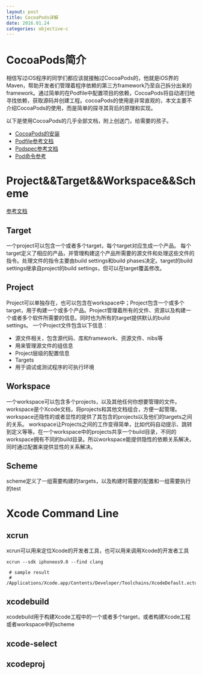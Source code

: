 ```yaml
---
layout: post
title: CocoaPods详解
date: 2016.01.24
categories: objective-c
---
```


# CocoaPods简介
相信写过iOS程序的同学们都应该就接触过CocoaPods的，他就是iOS界的Maven，帮助开发者们管理着程序依赖的第三方framework乃至自己拆分出来的framework。通过简单的在Podfile中配置项目的依赖，CocoaPods将自动递归地寻找依赖，获取源码并创建工程。cocoaPods的使用是非常直观的，本文主要不介绍CocoaPods的使用，而是简单的探寻其背后的原理和实现。

以下是使用CocoaPods的几乎全部文档，附上创送门，给需要的孩子。

+ [CocoaPods的安装](http://guides.cocoapods.org/using/getting-started.html#installation)
+ [Podfile参考文档](https://guides.cocoapods.org/syntax/podfile.html)
+ [Podspec参考文档](https://guides.cocoapods.org/syntax/podspec.html)
+ [Pod命令参考](https://guides.cocoapods.org/terminal/commands.html#commands)

# Project&&Target&&Workspace&&Scheme
[参考文档](https://developer.apple.com/library/ios/featuredarticles/XcodeConcepts/Concept-Targets.html#//apple_ref/doc/uid/TP40009328-CH4-SW1)
## Target
一个project可以包含一个或者多个target，每个target对应生成一个产品。
每个target定义了相应的产品，并管理构建这个产品所需要的源文件和处理这些文件的指令。处理文件的指令主要由build settings和build phases决定。target的build settings继承自project的build settings，但可以在target覆盖修改。

## Project
Project可以单独存在，也可以包含在workspace中；Project包含一个或多个target，用于构建一个或多个产品。Project管理着所有的文件、资源以及构建一个或者多个软件所需要的信息。同时也为所有的target提供默认的build settings。
一个Project文件包含以下信息：

+ 源文件相关，包含源代码、库和framework、资源文件、nibs等
+ 用来管理源文件的组信息
+ Project层级的配置信息
+ Targets
+ 用于调试或测试程序的可执行环境

## Workspace
一个workspace可以包含多个projects，以及其他任何你想要管理的文件。workspace是个Xcode文档，将projects和其他文档组合，方便一起管理。workspace还隐性的或者显性的提供了其包含的projects以及他们的targets之间的关系。
workspace让Projects之间的工作变得简单，比如代码自动提示、跳转到定义等等。在一个workspace中的projects共享一个build目录，不同的workspace拥有不同的build目录。所以workspace能提供隐性的依赖关系解决，同时通过配置来提供显性的关系解决。

## Scheme
scheme定义了一组需要构建的targets，以及构建时需要的配置和一组需要执行的test

# Xcode Command Line
## xcrun
xcrun可以用来定位Xcode的开发者工具，也可以用来调用Xcode的开发者工具
```shell
xcrun --sdk iphoneos9.0 --find clang

 # sample result
 # /Applications/Xcode.app/Contents/Developer/Toolchains/XcodeDefault.xctoolchain/usr/bin/clang
```

## xcodebuild
xcodebuild用于构建Xcode工程中的一个或者多个target，或者构建Xcode工程或者workspace中的scheme


## xcode-select

## xcodeproj

